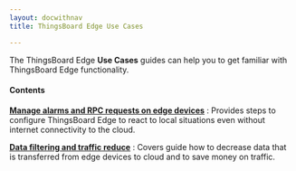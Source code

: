 ```yaml
---
layout: docwithnav
title: ThingsBoard Edge Use Cases

---
```


The ThingsBoard Edge **Use Cases** guides can help you to get familiar with ThingsBoard Edge functionality.

#### Contents

[**Manage alarms and RPC requests on edge devices**](/docs/edge/use-cases/manage-alarms-rpc-requests/)
: Provides steps to configure ThingsBoard Edge to react to local situations even without internet connectivity to the cloud. 

[**Data filtering and traffic reduce**](/docs/edge/use-cases/data-filtering-traffic-reduce-pe/)
: Covers guide how to decrease data that is transferred from edge devices to cloud and to save money on traffic.
